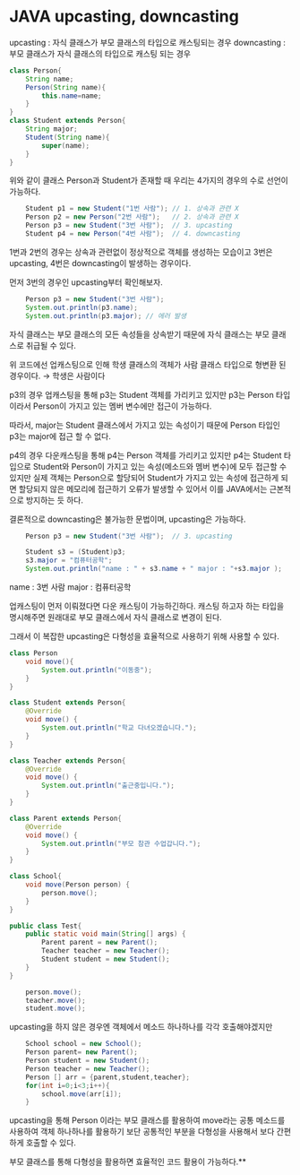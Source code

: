 # JAVA upcasting, downcasting

upcasting : 자식 클래스가 부모 클래스의 타입으로 캐스팅되는 경우
downcasting : 부모 클래스가 자식 클래스의 타입으로 캐스팅 되는 경우

```java
class Person{
    String name;
    Person(String name){
        this.name=name;
    }
}
class Student extends Person{
    String major;
    Student(String name){
        super(name);
    }
}
```

위와 같이 클래스 Person과 Student가 존재할 때 우리는 4가지의 경우의 수로 선언이 가능하다.

```java
    Student p1 = new Student("1번 사람"); // 1. 상속과 관련 X 
    Person p2 = new Person("2번 사람");   // 2. 상속과 관련 X 
    Person p3 = new Student("3번 사람");  // 3. upcasting
    Student p4 = new Person("4번 사람");  // 4. downcasting
```

1번과 2번의 경우는 상속과 관련없이 정상적으로 객체를 생성하는 모습이고 3번은 upcasting, 4번은 downcasting이 발생하는 경우이다.

먼저 3번의 경우인 upcasting부터 확인해보자.

```java
    Person p3 = new Student("3번 사람");
    System.out.println(p3.name);
    System.out.println(p3.major); // 에러 발생
```

자식 클래스는 부모 클래스의 모든 속성들을 상속받기 때문에 자식 클래스는 부모 클래스로 취급될 수 있다.

위 코드에선 업캐스팅으로 인해 학생 클래스의 객체가 사람 클래스 타입으로 형변환 된 경우이다.  → 학생은 사람이다

p3의 경우 업캐스팅을 통해 p3는 Student 객체를 가리키고 있지만 p3는 Person 타입이라서 Person이 가지고 있는 멤버 변수에만 접근이 가능하다.

따라서, major는 Student 클래스에서 가지고 있는 속성이기 때문에 Person 타입인 p3는 major에 접근 할 수 없다.

p4의 경우 다운캐스팅을 통해 p4는 Person 객체를 가리키고 있지만 p4는 Student 타입으로 Student와 Person이 가지고 있는 속성(메소드와 멤버 변수)에 모두 접근할 수 있지만 실제 객체는 Person으로 할당되어 Student가 가지고 있는 속성에 접근하게 되면 할당되지 않은 메모리에 접근하기 오류가 발생할 수 있어서 이를 JAVA에서는 근본적으로 방지하는 듯 하다.

결론적으로 downcasting은 불가능한 문법이며, upcasting은 가능하다.

```java
    Person p3 = new Student("3번 사람");  // 3. upcasting

    Student s3 = (Student)p3;
    s3.major = "컴퓨터공학";
    System.out.println("name : " + s3.name + " major : "+s3.major );
```

name : 3번 사람 major : 컴퓨터공학

업캐스팅이 먼저 이뤄졌다면 다운 캐스팅이 가능하긴하다. 캐스팅 하고자 하는 타입을 명시해주면 원래대로 부모 클래스에서 자식 클래스로 변경이 된다.

그래서 이 복잡한 upcasting은 다형성을 효율적으로 사용하기 위해 사용할 수 있다.

```java
class Person
    void move(){
        System.out.println("이동중");
    }
}

class Student extends Person{
    @Override
    void move() {
        System.out.println("학교 다녀오겠습니다.");
    }
}

class Teacher extends Person{
    @Override
    void move() {
        System.out.println("출근중입니다.");
    }
}

class Parent extends Person{
    @Override
    void move() {
        System.out.println("부모 참관 수업갑니다.");
    }
}

class School{
    void move(Person person) {
        person.move();
    }
}

public class Test{	
    public static void main(String[] args) {
        Parent parent = new Parent();
        Teacher teacher = new Teacher();
        Student student = new Student();
    }
}
```


```java
    person.move();
    teacher.move();
    student.move();
```

upcasting을 하지 않은 경우엔 객체에서 메소드 하나하나를 각각 호출해야겠지만

```java
    School school = new School();
    Person parent= new Parent();
    Person student = new Student();
    Person teacher = new Teacher();
    Person [] arr = {parent,student,teacher};
    for(int i=0;i<3;i++){
        school.move(arr[i]);
    }
```

upcasting을 통해 Person 이라는 부모 클래스를 활용하여 move라는 공통 메소드를 사용하여 객체 하나하나를 활용하기 보단 공통적인 부분을 다형성을 사용해서 보다 간편하게 호출할 수 있다.

부모 클래스를 통해 다형성을 활용하면 효율적인 코드 활용이 가능하다.**
